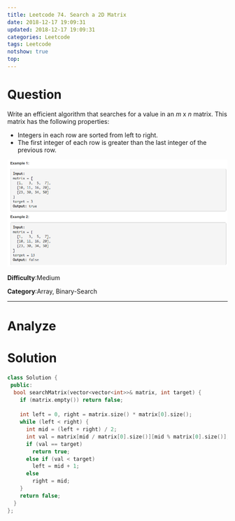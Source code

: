 ```yaml
---
title: Leetcode 74. Search a 2D Matrix
date: 2018-12-17 19:09:31
updated: 2018-12-17 19:09:31
categories: Leetcode
tags: Leetcode
notshow: true
top:
---
```


# Question

Write an efficient algorithm that searches for a value in an  _m_  x  _n_  matrix. This matrix has the following properties:

- Integers in each row are sorted from left to right.
- The first integer of each row is greater than the last integer of the previous row.

![](/images/in-post/2018-12-17-Leetcode-74-Search-a-2D-Matrix/2018-12-17-16-10-27.png)

**Difficulty**:Medium

**Category**:Array, Binary-Search

<!-- more -->

------------

# Analyze

# Solution

```cpp
class Solution {
 public:
  bool searchMatrix(vector<vector<int>>& matrix, int target) {
    if (matrix.empty()) return false;

    int left = 0, right = matrix.size() * matrix[0].size();
    while (left < right) {
      int mid = (left + right) / 2;
      int val = matrix[mid / matrix[0].size()][mid % matrix[0].size()];
      if (val == target)
        return true;
      else if (val < target)
        left = mid + 1;
      else
        right = mid;
    }
    return false;
  }
};
```
